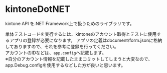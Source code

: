 kintoneDotNET
=============

kintone API を.NET Framework上で扱うためのライブラリです。  
  
単体テストコードを実行するには、kintoneのアカウント取得とテストに使用するアプリの登録が必要になります。
アプリの定義はdocument/form.jsonに格納してありますので、それを参考に登録を行ってください。  
アカウントのIDなどは、`app.config`へ記載します。  
※自分のアカウント情報を記載したままコミットしてしまうと大変なので、app.Debug.configを使用するなどした方が良いと思います。


